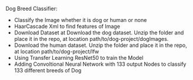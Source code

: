 Dog Breed Classifier:

* Classify the Image whether it is dog or human or none
* HaarCascade Xml to find features of Image
* Download Dataset at Download the dog dataset. Unzip the folder and place it in the repo, at location path/to/dog-project/dogImages.
* Download the human dataset. Unzip the folder and place it in the repo, at location path/to/dog-project/lfw
* Using Transfer Learning ResNet50 to train the Model
* Adding Convoltional Neural Network with 133 output Nodes to classify 133 different breeds of Dog
